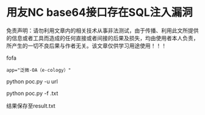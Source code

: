 # 用友NC base64接口存在SQL注入漏洞

免责声明：请勿利用文章内的相关技术从事非法测试，由于传播、利用此文所提供的信息或者工具而造成的任何直接或者间接的后果及损失，均由使用者本人负责，所产生的一切不良后果与作者无关。该文章仅供学习用途使用！！！

fofa

````
app="泛微-OA（e-cology）"
````

python poc.py -u url

python poc.py -f .txt

结果保存至result.txt